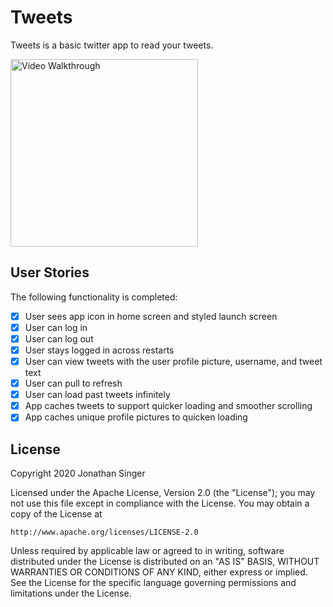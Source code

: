 # Tweets

Tweets is a basic twitter app to read your tweets.

<img src='/.Walkthrough.gif' title='Video Walkthrough' width='300' alt='Video Walkthrough' />

## User Stories
The following functionality is completed:

* [X] User sees app icon in home screen and styled launch screen
* [X] User can log in
* [X] User can log out
* [X] User stays logged in across restarts
* [X] User can view tweets with the user profile picture, username, and tweet text
* [X] User can pull to refresh
* [X] User can load past tweets infinitely
* [X] App caches tweets to support quicker loading and smoother scrolling
* [X] App caches unique profile pictures to quicken loading

## License

Copyright 2020 Jonathan Singer

Licensed under the Apache License, Version 2.0 (the "License");
you may not use this file except in compliance with the License.
You may obtain a copy of the License at

    http://www.apache.org/licenses/LICENSE-2.0

Unless required by applicable law or agreed to in writing, software
distributed under the License is distributed on an "AS IS" BASIS,
WITHOUT WARRANTIES OR CONDITIONS OF ANY KIND, either express or implied.
See the License for the specific language governing permissions and
limitations under the License.

